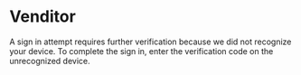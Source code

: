 # Venditor
A sign in attempt requires further verification because we did not recognize your device. To complete the sign in, enter the verification code on the unrecognized device.
